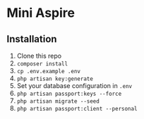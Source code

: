 # Mini Aspire

## Installation

1. Clone this repo
2. `composer install`
3. `cp .env.example .env` 
4. `php artisan key:generate`
5. Set your database configuration in `.env`
6. `php artisan passport:keys --force`
7. `php artisan migrate --seed`
8. `php artisan passport:client --personal`
